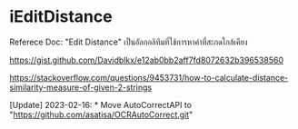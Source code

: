 # iEditDistance

Referece Doc:
"Edit Distance" เป็นอัลกอลิทึมที่ใช้การหาคำที่สะกดใกล้เคียง

https://gist.github.com/Davidblkx/e12ab0bb2aff7fd8072632b396538560

https://stackoverflow.com/questions/9453731/how-to-calculate-distance-similarity-measure-of-given-2-strings

[Update]
2023-02-16: * Move AutoCorrectAPI to "https://github.com/asatisa/OCRAutoCorrect.git"